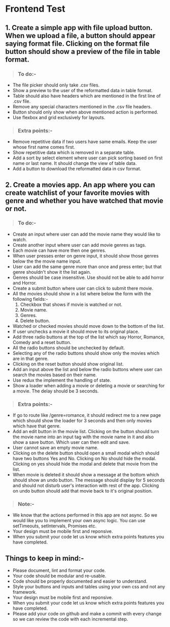 # Frontend Test

## 1. Create a simple app with file upload button. When we upload a file, a button should appear saying format file. Clicking on the format file button should show a preview of the file in table format.

>### To do:-
- The file picker should only take .csv files.
- Show a preview to the user of the reformatted data in table format.
- Table should also have headers which are mentioned in the first line of .csv file.
- Remove any special characters mentioned in the .csv file headers.
- Button should only show when above mentioned action is performed.
- Use flexbox and grid exclusively for layouts.	

>### Extra points:-
- Remove repetitive data if two users have same emails. Keep the user whose first name comes first.
- Show repetitive data which is removed in a separate table.
- Add a sort by select element where user can pick sorting based on first name or last name. It should change the view of table data.
- Add a button to download the reformatted data in csv format.

## 2. Create a movies app. An app where you can create watchlist of your favorite movies with genre and whether you have watched that movie or not.

>### To do:-
- Create an input where user can add the movie name they would like to watch.
- Create another input where user can add movie genres as tags.
- Each movie can have more then one genres.
- When user presses enter on genre input, it should show those genres below the the movie name input.
- User can add the same genre more than once and press enter; but that genre shouldn't show it the list again.
- Genres should be case insensitive. Use should not be able to add horror and Horror.
- Create a submit button where user can click to submit there movie.
- All the movies should show in a list where below the form with the following fields:-
	1. Checkbox that shows if movie is watched or not.
	2. Movie name.
	3. Genres.
	4. Delete button.
- Watched or checked movies should move down to the bottom of the list.
- If user unchecks a movie it should move to its original place.
- Add three radio buttons at the top of the list which say Horror, Romance, Comedy and a reset button.
- All the radio buttons should be unchecked by default.
- Selecting any of the radio buttons should show only the movies which are in that genre.
- Clicking on the reset button should show original list.
- Add an input above the list and below the radio buttons where user can search the movies based on their name.
- Use redux the implement the handling of state.
- Show a loader when adding a movie or deleting a movie or searching for a movie. The delay should be 3 seconds. 

>### Extra points:-
- If go to route like /genre=romance, it should redirect me to a new page which should show the loader for 3 seconds and then only movies which have that genre.
- Add an edit button in the movie list. Clicking on the button should turn the movie name into an input tag with the movie name in it and also show a save button. Which user can then edit and save.
- User cannot save an empty movie name.
- Clicking on the delete button should open a small modal which should have two buttons Yes and No. Clicking on No should hide the modal. Clicking on yes should hide the modal and delete that movie from the list.
- When movie is deleted it should show a message at the bottom which should show an undo button. The message should display for 5 seconds and should not disturb user's interaction with rest of the app. Clicking on undo button should add that movie back to it's original position.

>### Note:-
- We know that the actions performed in this app are not async. So we would like you to implement your own async logic. You can use setTimeouts, setIntervals, Promises etc.
- Your design must be mobile first and reponsive.
- When you submit your code let us know which extra points features you have completed.


## Things to keep in mind:-
- Please document, lint and format your code.
- Your code should be modular and re-usable.
- Code should be properly documented and easier to understand.
- Style your buttons and inputs and tables using your own css and not any framework.
- Your design must be mobile first and reponsive.
- When you submit your code let us know which extra points features you have completed.
- Please add your code on github and make a commit with every change so we can review the code with each incremental step.
